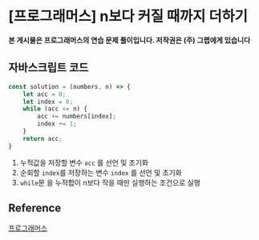 

# [프로그래머스] n보다 커질 때까지 더하기

**본 게시물은 프로그래머스의 연습 문제 풀이입니다. 저작권은 (주) 그랩에게 있습니다**

## 자바스크립트 코드

```JavaScript
const solution = (numbers, n) => {
    let acc = 0;
    let index = 0;
    while (acc <= n) {
        acc += numbers[index];
        index += 1;
    }
    return acc;
}
```

1. 누적값을 저장할 변수 `acc` 를 선언 및 초기화
1. 순회할 `index`를 저장하는 변수 `index` 를 선언 및 초기화
1. `while`문 을 누적합이 n보다 작을 때만 실행하는 조건으로 실행



## Reference

[프로그래머스](https://programmers.co.kr)


